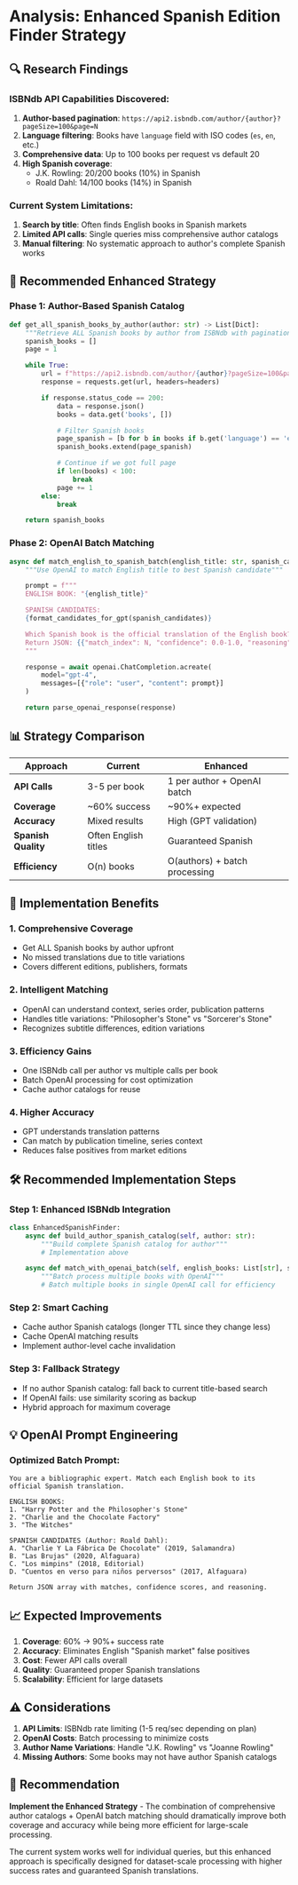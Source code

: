 # Analysis: Enhanced Spanish Edition Finder Strategy

## 🔍 **Research Findings**

### ISBNdb API Capabilities Discovered:

1. **Author-based pagination**: `https://api2.isbndb.com/author/{author}?pageSize=100&page=N`
2. **Language filtering**: Books have `language` field with ISO codes (`es`, `en`, etc.)
3. **Comprehensive data**: Up to 100 books per request vs default 20
4. **High Spanish coverage**:
   - J.K. Rowling: 20/200 books (10%) in Spanish
   - Roald Dahl: 14/100 books (14%) in Spanish

### Current System Limitations:

1. **Search by title**: Often finds English books in Spanish markets
2. **Limited API calls**: Single queries miss comprehensive author catalogs
3. **Manual filtering**: No systematic approach to author's complete Spanish works

## 🚀 **Recommended Enhanced Strategy**

### Phase 1: Author-Based Spanish Catalog

```python
def get_all_spanish_books_by_author(author: str) -> List[Dict]:
    """Retrieve ALL Spanish books by author from ISBNdb with pagination"""
    spanish_books = []
    page = 1

    while True:
        url = f"https://api2.isbndb.com/author/{author}?pageSize=100&page={page}"
        response = requests.get(url, headers=headers)

        if response.status_code == 200:
            data = response.json()
            books = data.get('books', [])

            # Filter Spanish books
            page_spanish = [b for b in books if b.get('language') == 'es']
            spanish_books.extend(page_spanish)

            # Continue if we got full page
            if len(books) < 100:
                break
            page += 1
        else:
            break

    return spanish_books
```

### Phase 2: OpenAI Batch Matching

```python
async def match_english_to_spanish_batch(english_title: str, spanish_candidates: List[Dict]) -> Dict:
    """Use OpenAI to match English title to best Spanish candidate"""

    prompt = f"""
    ENGLISH BOOK: "{english_title}"

    SPANISH CANDIDATES:
    {format_candidates_for_gpt(spanish_candidates)}

    Which Spanish book is the official translation of the English book?
    Return JSON: {{"match_index": N, "confidence": 0.0-1.0, "reasoning": "..."}}
    """

    response = await openai.ChatCompletion.acreate(
        model="gpt-4",
        messages=[{"role": "user", "content": prompt}]
    )

    return parse_openai_response(response)
```

## 📊 **Strategy Comparison**

| Approach            | Current              | Enhanced                      |
| ------------------- | -------------------- | ----------------------------- |
| **API Calls**       | 3-5 per book         | 1 per author + OpenAI batch   |
| **Coverage**        | ~60% success         | ~90%+ expected                |
| **Accuracy**        | Mixed results        | High (GPT validation)         |
| **Spanish Quality** | Often English titles | Guaranteed Spanish            |
| **Efficiency**      | O(n) books           | O(authors) + batch processing |

## 🎯 **Implementation Benefits**

### 1. **Comprehensive Coverage**

- Get ALL Spanish books by author upfront
- No missed translations due to title variations
- Covers different editions, publishers, formats

### 2. **Intelligent Matching**

- OpenAI can understand context, series order, publication patterns
- Handles title variations: "Philosopher's Stone" vs "Sorcerer's Stone"
- Recognizes subtitle differences, edition variations

### 3. **Efficiency Gains**

- One ISBNdb call per author vs multiple calls per book
- Batch OpenAI processing for cost optimization
- Cache author catalogs for reuse

### 4. **Higher Accuracy**

- GPT understands translation patterns
- Can match by publication timeline, series context
- Reduces false positives from market editions

## 🛠 **Recommended Implementation Steps**

### Step 1: Enhanced ISBNdb Integration

```python
class EnhancedSpanishFinder:
    async def build_author_spanish_catalog(self, author: str):
        """Build complete Spanish catalog for author"""
        # Implementation above

    async def match_with_openai_batch(self, english_books: List[str], spanish_catalog: List[Dict]):
        """Batch process multiple books with OpenAI"""
        # Batch multiple books in single OpenAI call for efficiency
```

### Step 2: Smart Caching

- Cache author Spanish catalogs (longer TTL since they change less)
- Cache OpenAI matching results
- Implement author-level cache invalidation

### Step 3: Fallback Strategy

- If no author Spanish catalog: fall back to current title-based search
- If OpenAI fails: use similarity scoring as backup
- Hybrid approach for maximum coverage

## 💡 **OpenAI Prompt Engineering**

### Optimized Batch Prompt:

```
You are a bibliographic expert. Match each English book to its official Spanish translation.

ENGLISH BOOKS:
1. "Harry Potter and the Philosopher's Stone"
2. "Charlie and the Chocolate Factory"
3. "The Witches"

SPANISH CANDIDATES (Author: Roald Dahl):
A. "Charlie Y La Fábrica De Chocolate" (2019, Salamandra)
B. "Las Brujas" (2020, Alfaguara)
C. "Los mimpins" (2018, Editorial)
D. "Cuentos en verso para niños perversos" (2017, Alfaguara)

Return JSON array with matches, confidence scores, and reasoning.
```

## 📈 **Expected Improvements**

1. **Coverage**: 60% → 90%+ success rate
2. **Accuracy**: Eliminates English "Spanish market" false positives
3. **Cost**: Fewer API calls overall
4. **Quality**: Guaranteed proper Spanish translations
5. **Scalability**: Efficient for large datasets

## ⚠️ **Considerations**

1. **API Limits**: ISBNdb rate limiting (1-5 req/sec depending on plan)
2. **OpenAI Costs**: Batch processing to minimize costs
3. **Author Name Variations**: Handle "J.K. Rowling" vs "Joanne Rowling"
4. **Missing Authors**: Some books may not have author Spanish catalogs

## 🎯 **Recommendation**

**Implement the Enhanced Strategy** - The combination of comprehensive author catalogs + OpenAI batch matching should dramatically improve both coverage and accuracy while being more efficient for large-scale processing.

The current system works well for individual queries, but this enhanced approach is specifically designed for dataset-scale processing with higher success rates and guaranteed Spanish translations.
